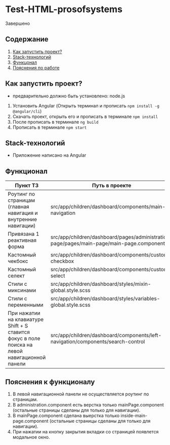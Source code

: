 # Test-HTML-prosofsystems
Завершено

## Содержание

1. <a href = "#start">Как запустить проект?</a>
2. <a href = "#stack">Stack-технологий</a>
3. <a href = "#technical_assignment">Функцонал</a>
4. <a href = "#description">Пояснения по работе</a>
  
<a name = start></a>
## Как запустить проект?
  * предварительно должно быть установлено: node.js
    
  1. Установить Angular (Открыть терминал и прописать `npm install -g @angular/cli`)
  2. Скачать проект, открыть его и прописать в терминале `npm install`
  3. После прописать в терминале `ng build`
  4. Прописать в терминале `npm start`
  
<a name = stack></a>  
## Stack-технологий
- Приложение написано на Angular
 
<a name = technical_assignment></a>
## Функционал

| Пункт ТЗ | Путь в проекте  |
| ------- | --- |
| Роутинг по страницам (главная навигация и внутренние навигации) | src/app/children/dashboard/components/main-navigation  |
| Привязана 1 реактивная форма | src/app/children/dashboard/pages/administration-page/pages/main-page/main-page.component.ts |
| Кастомный чекбокс | src/app/children/dashboard/components/custom-checkbox |
| Кастомный селект | src/app/children/dashboard/components/custom-select |
| Стили с миксинами | src/app/children/dashboard/styles/mixin-global.style.scss |
| Стили с переменными | src/app/children/dashboard/styles/variables-global.style.scss |
| При нажатии на клавиатуре Shift + S ставится фокус в поле поиска на левой навигационной панели | src/app/children/dashboard/components/left-navigation/components/search-control |

<a name = description></a>
## Пояснения к функционалу

1. В левой навигационной панели не осуществляется роутинг по страницам.
2. В administration.component есть верстка только mainPage.component (остальные страницы сделаны для только для навигации).
3. В mainPage.component сделана выерстка только inside-main-page.component (остальные страницы сделаны для только для навигации).
4. При нажатии на кнопку закрытия вкладки со страницей появлется модальное окно.
